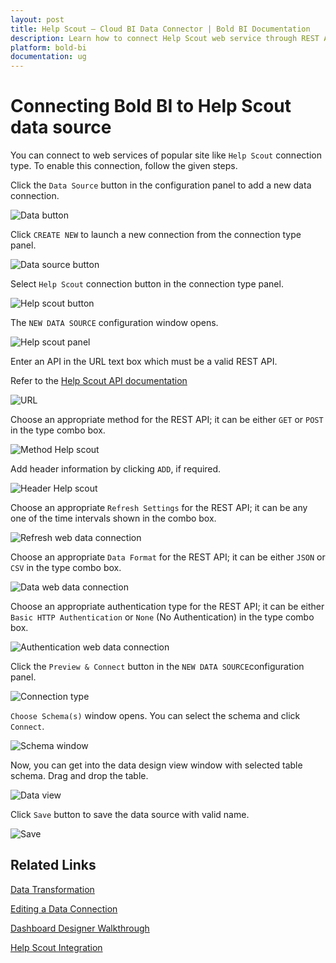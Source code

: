 ```yaml
---
layout: post
title: Help Scout – Cloud BI Data Connector | Bold BI Documentation
description: Learn how to connect Help Scout web service through REST API endpoint with Bold BI Cloud and create data source for dashboard configuration.
platform: bold-bi
documentation: ug
---
```


# Connecting Bold BI to Help Scout data source

  You can connect to web services of popular site like `Help Scout` connection type. To enable this connection, follow the given steps.
  
  Click the `Data Source` button in the configuration panel to add a new data connection.
   
   ![Data button](/static/assets/cloud/working-with-datasource/data-connectors/images/common/databutton.png)
   
   Click `CREATE NEW` to launch a new connection from the connection type panel. 
   
   ![Data source button](/static/assets/cloud/working-with-datasource/data-connectors/images/common/datasourcebutton.png)
  
  Select `Help Scout` connection button in the connection type panel.

  ![Help scout button](/static/assets/cloud/working-with-datasource/data-connectors/images/help-scout/helpscout_button.png)

  The `NEW DATA SOURCE` configuration window opens.

  ![Help scout panel](/static/assets/cloud/working-with-datasource/data-connectors/images/help-scout/helpscout_panel.png)

  Enter an API in the URL text box which must be a valid REST API.

  Refer to the [Help Scout API documentation](https://developer.helpscout.com/)

  ![URL](/static/assets/cloud/working-with-datasource/data-connectors/images/help-scout/URL_helpscout.png)

  Choose an appropriate method for the REST API; it can be either `GET` or `POST` in the type combo box.

  ![Method Help scout](/static/assets/cloud/working-with-datasource/data-connectors/images/help-scout/Method_helpscout.png)

  Add header information by clicking `ADD`, if required.

  ![Header Help scout](/static/assets/cloud/working-with-datasource/data-connectors/images/help-scout/Header_helpscout.png)
  
  Choose an appropriate `Refresh Settings` for the REST API; it can be any one of the time intervals shown in the combo box.

  ![Refresh web data connection](/static/assets/cloud/working-with-datasource/data-connectors/images/help-scout/Refresh_webdataconnection.png)

  Choose an appropriate `Data Format` for the REST API; it can be either `JSON` or `CSV` in the type combo box.

  ![Data web data connection](/static/assets/cloud/working-with-datasource/data-connectors/images/help-scout/Data_webdataconnection.png)

  Choose an appropriate authentication type for the REST API; it can be either `Basic HTTP Authentication` or `None` (No Authentication) in the type combo box.

  ![Authentication web data connection](/static/assets/cloud/working-with-datasource/data-connectors/images/help-scout/Authentication_webdataconnection.png)
  
  Click the `Preview & Connect` button in the `NEW DATA SOURCE`configuration panel. 
  
  ![Connection type](/static/assets/cloud/working-with-datasource/data-connectors/images/help-scout/helpscout_connectiontype.png)

  `Choose Schema(s)` window opens. You can select the schema and click `Connect`.
  
  ![Schema window](/static/assets/cloud/working-with-datasource/data-connectors/images/help-scout/asknicelyschemawindow.png)
  
  Now, you can get into the data design view window with selected table schema. Drag and drop the table.
  
  ![Data view](/static/assets/cloud/working-with-datasource/data-connectors/images/help-scout/dataview_asknicely.png)

  Click `Save` button to save the data source with valid name.

   ![Save](/static/assets/cloud/working-with-datasource/data-connectors/images/help-scout/save_asknicely.png)

## Related Links
[Data Transformation](/cloud-bi/working-with-data-source/transforming-data/joining-table/)

[Editing a Data Connection](/cloud-bi/working-with-data-source/editing-a-data-connection/)   

[Dashboard Designer Walkthrough](/cloud-bi/getting-started/quick-start/)

[Help Scout Integration](https://www.boldbi.com/integrations/help-scout?utm_source=syncfusion&utm_medium=documentation&utm_campaign=boldbihelpscoutintegration)
  







  
































